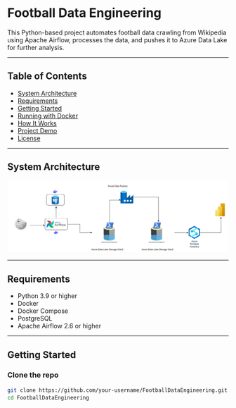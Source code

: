 # Football Data Engineering

This Python-based project automates football data crawling from Wikipedia using Apache Airflow, processes the data, and pushes it to Azure Data Lake for further analysis.

---

## Table of Contents
- [System Architecture](#system-architecture)
- [Requirements](#requirements)
- [Getting Started](#getting-started)
- [Running with Docker](#running-with-docker)
- [How It Works](#how-it-works)
- [Project Demo](#project-demo)
- [License](#license)

---

## System Architecture

![System Architecture](system_architecture.PNG)

---

## Requirements

- Python 3.9 or higher
- Docker
- Docker Compose
- PostgreSQL
- Apache Airflow 2.6 or higher

---

## Getting Started

### Clone the repo

```bash
git clone https://github.com/your-username/FootballDataEngineering.git
cd FootballDataEngineering
